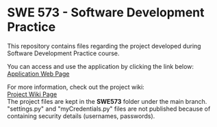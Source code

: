 # SWE 573 - Software Development Practice
This repository contains files regarding the project developed during Software Development Practice course.  

You can access and use the application by clicking the link below:  
[Application Web Page](http://superanalytics.herokuapp.com/ "Application Web Page")   

For more information, check out the project wiki:  
[Project Wiki Page](https://github.com/melikemaranki/SWE573/wiki "Project Wiki Page")  
The project files are kept in the **SWE573** folder under the main branch.  
  "settings.py" and "myCredentials.py" files are not published because of containing security details (usernames, passwords).
